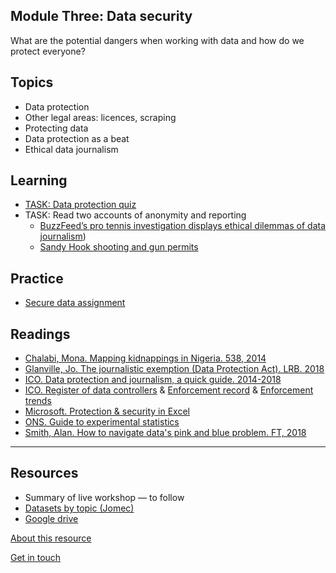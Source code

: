 ## Module Three: Data security

What are the potential dangers when working with data and how do we protect everyone?

## Topics

- Data protection
- Other legal areas: licences, scraping
- Protecting data
- Data protection as a beat
- Ethical data journalism

## Learning

- [TASK: Data protection quiz](https://forms.gle/F9ncjFaZZqCdXHZi8)
- TASK: Read two accounts of anonymity and reporting
  - [BuzzFeed’s pro tennis investigation displays ethical dilemmas of data journalism](https://www.cjr.org/tow_center/transparency_algorithms_buzzfeed.php))
  - [Sandy Hook shooting and gun permits](https://datajournalism.com/read/longreads/ethical-questions-in-data-journalism-and-the-power-of-online-discussion)

## Practice

- [Secure data assignment](https://aodhanlutetiae.github.io/dj_secure/assign)

## Readings

- [Chalabi, Mona. Mapping kidnappings in Nigeria. 538, 2014](https://fivethirtyeight.com/features/mapping-kidnappings-in-nigeria/)
- [Glanville, Jo. The journalistic exemption (Data Protection Act). LRB. 2018](https://www.lrb.co.uk/the-paper/v40/n13/jo-glanville/the-journalistic-exemption)
- [ICO. Data protection and journalism, a quick guide. 2014-2018](https://ico.org.uk/media/for-organisations/documents/1547/data-protection-and-journalism-quick-guide.pdf)
- [ICO. Register of data controllers](https://ico.org.uk/ESDWebPages/Search)
& [Enforcement record](https://ico.org.uk/action-weve-taken/enforcement/) & [Enforcement trends](https://ico.org.uk/action-weve-taken/data-security-incident-trends/)
- [Microsoft. Protection & security in Excel](https://support.microsoft.com/en-us/office/protection-and-security-in-excel-be0b34db-8cb6-44dd-a673-0b3e3475ac2d)
- [ONS. Guide to experimental statistics](https://www.ons.gov.uk/methodology/methodologytopicsandstatisticalconcepts/guidetoexperimentalstatistics)
- [Smith, Alan. How to navigate data's pink and blue problem. FT, 2018](https://www.ft.com/content/c4b7d8be-2eb0-11e8-9b4b-bc4b9f08f381)

---
## Resources

- Summary of live workshop — to follow
- [Datasets by topic (Jomec)](https://aodhanlutetiae.github.io/j_book/intro.html)
- [Google drive](https://bit.ly/app_data_jomec)

[About this resource](https://aodhanlutetiae.github.io/dj_secure/about)

[Get in touch](mailto:odonnella4@cardiff.ac.uk)
